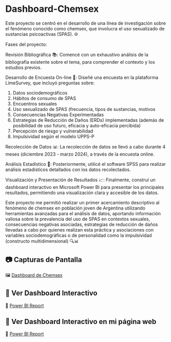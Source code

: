 # Dashboard-Chemsex
Este proyecto se centró en el desarrollo de una línea de investigación sobre el fenómeno conocido como chemsex, que involucra el uso sexualizado de sustancias psicoactivas (SPAS). 🌐

Fases del proyecto:

Revisión Bibliográfica 📚: Comencé con un exhaustivo análisis de la bibliografía existente sobre el tema, para comprender el contexto y los estudios previos.

Desarrollo de Encuesta On-line 📝: Diseñé una encuesta en la plataforma LimeSurvey, que incluyó preguntas sobre:
1. Datos sociodemográficos
2. Hábitos de consumo de SPAS
3. Encuentros sexuales
4. Uso sexualizado de SPAS (frecuencia, tipos de sustancias, motivos
5. Consecuencias Negativas Experimentadas
6. Estrategias de Reducción de Daños (ERDs) implementadas (además de posibilidad de uso futuro, eficacia y auto-eficacia percibida)
7. Percepción de riesgo y vulnerabilidad
8. Impulsividad según el modelo UPPS-P

Recolección de Datos 📊: La recolección de datos se llevó a cabo durante 4 meses (diciembre 2023 - marzo 2024), a través de la encuesta online.

Análisis Estadístico 🧮: Posteriormente, utilicé el software SPSS para realizar análisis estadísticos detallados con los datos recolectados.

Visualización y Presentación de Resultados 📈: Finalmente, construí un dashboard interactivo en Microsoft Power BI para presentar los principales resultados, permitiendo una visualización clara y accesible de los datos.

Este proyecto me permitió realizar un primer acercamiento descriptivo al fenómeno de chemsex en población joven de Argentina utilizando herramientas avanzadas para el análisis de datos, aportando información valiosa sobre la prevalencia del uso de SPAS en contextos sexuales, consecuencias negativas asociadas, estrategias de reducción de daños llevadas a cabo por quienes realizan esta práctica y asociaciones con variables sociodemográficas o de personalidad como la impulsividad (constructo multidimensional) 🔍📊

## 📷 Capturas de Pantalla
🖼️ [Dashboard de Chemsex](https://github.com/rvssoide/Dashboard-Chemsex/tree/main/imagenes)

## 🔗 Ver Dashboard Interactivo
🔗 [Power BI Report](https://app.powerbi.com/view?r=eyJrIjoiNWRlMzI4YWYtODczYS00YjM1LThmNDMtYjgwNmFjYjIyYWQxIiwidCI6ImRmMTA2Y2Q0LWQwYTktNDk1ZC1hMWZlLWZiODU5YjA5Y2MyNyIsImMiOjR9&pageName=5088a540235289072e59)

## 🔗 Ver Dashboard Interactivo en mi página web
🔗 [Power BI Report](https://consumocuidadoarg.com/post/673cf85a5d49f4baa8d7b7b7)
